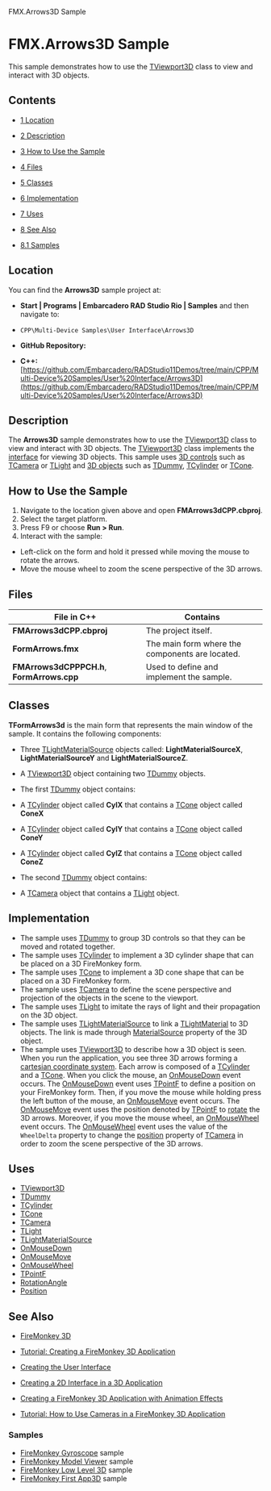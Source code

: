FMX.Arrows3D Sample[]()
# FMX.Arrows3D Sample 


This sample demonstrates how to use the [TViewport3D](http://docwiki.embarcadero.com/Libraries/en/FMX.Viewport3D.TViewport3D) class to view and interact with 3D objects.
## Contents



* [1 Location](#Location)
* [2 Description](#Description)
* [3 How to Use the Sample](#How_to_Use_the_Sample)
* [4 Files](#Files)
* [5 Classes](#Classes)
* [6 Implementation](#Implementation)
* [7 Uses](#Uses)
* [8 See Also](#See_Also)

* [8.1 Samples](#Samples)


## Location 

You can find the **Arrows3D** sample project at:
* **Start | Programs | Embarcadero RAD Studio Rio | Samples** and then navigate to:

* `CPP\Multi-Device Samples\User Interface\Arrows3D`

* **GitHub Repository:**

* **C++:**[https://github.com/Embarcadero/RADStudio11Demos/tree/main/CPP/Multi-Device%20Samples/User%20Interface/Arrows3D](https://github.com/Embarcadero/RADStudio11Demos/tree/main/CPP/Multi-Device%20Samples/User%20Interface/Arrows3D)

## Description 

The **Arrows3D** sample demonstrates how to use the [TViewport3D](http://docwiki.embarcadero.com/Libraries/en/FMX.Viewport3D.TViewport3D) class to view and interact with 3D objects. The [TViewport3D](http://docwiki.embarcadero.com/Libraries/en/FMX.Viewport3D.TViewport3D) class implements the [interface](http://docwiki.embarcadero.com/Libraries/en/FMX.Controls3D.IViewport3D) for viewing 3D objects. This sample uses [3D controls](http://docwiki.embarcadero.com/Libraries/en/FMX.Controls3D) such as [TCamera](http://docwiki.embarcadero.com/Libraries/en/FMX.Controls3D.TCamera) or [TLight](http://docwiki.embarcadero.com/Libraries/en/FMX.Controls3D.TLight) and [3D objects](http://docwiki.embarcadero.com/Libraries/en/FMX.Objects3D) such as [TDummy](http://docwiki.embarcadero.com/Libraries/en/FMX.Objects3D.TDummy), [TCylinder](http://docwiki.embarcadero.com/Libraries/en/FMX.Objects3D.TCylinder) or [TCone](http://docwiki.embarcadero.com/Libraries/en/FMX.Objects3D.TCone).
## How to Use the Sample 


1.  Navigate to the location given above and open **FMArrows3dCPP.cbproj**.
2.  Select the target platform.
3.  Press F9 or choose **Run > Run**.
4.  Interact with the sample:

*  Left-click on the form and hold it pressed while moving the mouse to rotate the arrows.
*  Move the mouse wheel to zoom the scene perspective of the 3D arrows.

## Files 



|**File in C++**                           |**Contains**                                   |
|------------------------------------------|-----------------------------------------------|
|**FMArrows3dCPP.cbproj**                  |The project itself.                            |
|**FormArrows.fmx**                        |The main form where the components are located.|
|**FMArrows3dCPPPCH.h**, **FormArrows.cpp**|Used to define and implement the sample.       |


## Classes 

**TFormArrows3d** is the main form that represents the main window of the sample. It contains the following components:
*  Three [TLightMaterialSource](http://docwiki.embarcadero.com/Libraries/en/FMX.MaterialSources.TLightMaterialSource) objects called: **LightMaterialSourceX**, **LightMaterialSourceY** and **LightMaterialSourceZ**.
*  A [TViewport3D](http://docwiki.embarcadero.com/Libraries/en/FMX.Viewport3D.TViewport3D) object containing two [TDummy](http://docwiki.embarcadero.com/Libraries/en/FMX.Objects3D.TDummy) objects.

*  The first [TDummy](http://docwiki.embarcadero.com/Libraries/en/FMX.Objects3D.TDummy) object contains:

*  A [TCylinder](http://docwiki.embarcadero.com/Libraries/en/FMX.Objects3D.TCylinder) object called **CylX** that contains a [TCone](http://docwiki.embarcadero.com/Libraries/en/FMX.Objects3D.TCone) object called **ConeX**
*  A [TCylinder](http://docwiki.embarcadero.com/Libraries/en/FMX.Objects3D.TCylinder) object called **CylY** that contains a [TCone](http://docwiki.embarcadero.com/Libraries/en/FMX.Objects3D.TCone) object called **ConeY**
*  A [TCylinder](http://docwiki.embarcadero.com/Libraries/en/FMX.Objects3D.TCylinder) object called **CylZ** that contains a [TCone](http://docwiki.embarcadero.com/Libraries/en/FMX.Objects3D.TCone) object called **ConeZ**

*  The second [TDummy](http://docwiki.embarcadero.com/Libraries/en/FMX.Objects3D.TDummy) object contains:

*  A [TCamera](http://docwiki.embarcadero.com/Libraries/en/FMX.Controls3D.TCamera) object that contains a [TLight](http://docwiki.embarcadero.com/Libraries/en/FMX.Controls3D.TLight) object.

## Implementation 


*  The sample uses [TDummy](http://docwiki.embarcadero.com/Libraries/en/FMX.Objects3D.TDummy) to group 3D controls so that they can be moved and rotated together.
*  The sample uses [TCylinder](http://docwiki.embarcadero.com/Libraries/en/FMX.Objects3D.TCylinder) to implement a 3D cylinder shape that can be placed on a 3D FireMonkey form.
*  The sample uses [TCone](http://docwiki.embarcadero.com/Libraries/en/FMX.Objects3D.TCone) to implement a 3D cone shape that can be placed on a 3D FireMonkey form.
*  The sample uses [TCamera](http://docwiki.embarcadero.com/Libraries/en/FMX.Controls3D.TCamera) to define the scene perspective and projection of the objects in the scene to the viewport.
*  The sample uses [TLight](http://docwiki.embarcadero.com/Libraries/en/FMX.Controls3D.TLight) to imitate the rays of light and their propagation on the 3D object.
*  The sample uses [TLightMaterialSource](http://docwiki.embarcadero.com/Libraries/en/FMX.MaterialSources.TLightMaterialSource) to link a [TLightMaterial](http://docwiki.embarcadero.com/Libraries/en/FMX.Materials.TLightMaterial) to 3D objects. The link is made through [MaterialSource](http://docwiki.embarcadero.com/Libraries/en/FMX.Objects3D.TShape3D.MaterialSource) property of the 3D object.
*  The sample uses [TViewport3D](http://docwiki.embarcadero.com/Libraries/en/FMX.Viewport3D.TViewport3D) to describe how a 3D object is seen.
When you run the application, you see three 3D arrows forming a [cartesian coordinate system](http://en.wikipedia.org/wiki/Coordinate_system#Cartesian_coordinate_system). Each arrow is composed of a [TCylinder](http://docwiki.embarcadero.com/Libraries/en/FMX.Objects3D.TCylinder) and a [TCone](http://docwiki.embarcadero.com/Libraries/en/FMX.Objects3D.TCone). When you click the mouse, an [OnMouseDown](http://docwiki.embarcadero.com/Libraries/en/FMX.Controls.TControl.OnMouseDown) event occurs. The [OnMouseDown](http://docwiki.embarcadero.com/Libraries/en/FMX.Controls.TControl.OnMouseDown) event uses [TPointF](http://docwiki.embarcadero.com/Libraries/en/System.Types.TPointF) to define a position on your FireMonkey form. Then, if you move the mouse while holding press the left button of the mouse, an [OnMouseMove](http://docwiki.embarcadero.com/Libraries/en/FMX.Controls.TControl.OnMouseMove) event occurs. The [OnMouseMove](http://docwiki.embarcadero.com/Libraries/en/FMX.Controls.TControl.OnMouseMove) event uses the position denoted by [TPointF](http://docwiki.embarcadero.com/Libraries/en/System.Types.TPointF) to [rotate](http://docwiki.embarcadero.com/Libraries/en/FMX.Controls3D.TControl3D.RotationAngle) the 3D arrows. Moreover, if you move the mouse wheel, an [OnMouseWheel](http://docwiki.embarcadero.com/Libraries/en/FMX.Controls.TControl.OnMouseWheel) event occurs. The [OnMouseWheel](http://docwiki.embarcadero.com/Libraries/en/FMX.Controls.TControl.OnMouseWheel) event uses the value of the `WheelDelta` property to change the [position](http://docwiki.embarcadero.com/Libraries/en/FMX.Controls3D.TControl3D.Position) property of [TCamera](http://docwiki.embarcadero.com/Libraries/en/FMX.Controls3D.TCamera) in order to zoom the scene perspective of the 3D arrows.
## Uses 


* [TViewport3D](http://docwiki.embarcadero.com/Libraries/en/FMX.Viewport3D.TViewport3D)
* [TDummy](http://docwiki.embarcadero.com/Libraries/en/FMX.Objects3D.TDummy)
* [TCylinder](http://docwiki.embarcadero.com/Libraries/en/FMX.Objects3D.TCylinder)
* [TCone](http://docwiki.embarcadero.com/Libraries/en/FMX.Objects3D.TCone)
* [TCamera](http://docwiki.embarcadero.com/Libraries/en/FMX.Controls3D.TCamera)
* [TLight](http://docwiki.embarcadero.com/Libraries/en/FMX.Controls3D.TLight)
* [TLightMaterialSource](http://docwiki.embarcadero.com/Libraries/en/FMX.MaterialSources.TLightMaterialSource)
* [OnMouseDown](http://docwiki.embarcadero.com/Libraries/en/FMX.Controls.TControl.OnMouseDown)
* [OnMouseMove](http://docwiki.embarcadero.com/Libraries/en/FMX.Controls.TControl.OnMouseMove)
* [OnMouseWheel](http://docwiki.embarcadero.com/Libraries/en/FMX.Controls.TControl.OnMouseWheel)
* [TPointF](http://docwiki.embarcadero.com/Libraries/en/System.Types.TPointF)
* [RotationAngle](http://docwiki.embarcadero.com/Libraries/en/FMX.Controls3D.TControl3D.RotationAngle)
* [Position](http://docwiki.embarcadero.com/Libraries/en/FMX.Controls3D.TControl3D.Position)

## See Also 


* [FireMonkey 3D](http://docwiki.embarcadero.com/RADStudio/en/FireMonkey_3D)
* [Tutorial: Creating a FireMonkey 3D Application](http://docwiki.embarcadero.com/RADStudio/en/Tutorial:_Creating_a_FireMonkey_3D_Application)

* [Creating the User Interface](http://docwiki.embarcadero.com/RADStudio/en/Creating_the_User_Interface_(FireMonkey_3D_Tutorial))
* [Creating a 2D Interface in a 3D Application](http://docwiki.embarcadero.com/RADStudio/en/Creating_a_2D_Interface_in_a_3D_Application_(FireMonkey_3D_Tutorial))
* [Creating a FireMonkey 3D Application with Animation Effects](http://docwiki.embarcadero.com/RADStudio/en/Creating_a_FireMonkey_3D_Application_with_Animation_Effects)

* [Tutorial: How to Use Cameras in a FireMonkey 3D Application](http://docwiki.embarcadero.com/RADStudio/en/Tutorial:_How_to_Use_Cameras_in_a_FireMonkey_3D_Application)

### Samples 


* [FireMonkey Gyroscope](http://docwiki.embarcadero.com/CodeExamples/en/FMX.Gyroscope_Sample) sample
* [FireMonkey Model Viewer](http://docwiki.embarcadero.com/CodeExamples/en/FMX.ModelViewer_Sample) sample
* [FireMonkey Low Level 3D](http://docwiki.embarcadero.com/CodeExamples/en/FMX.LowLevel3D_Sample) sample
* [FireMonkey First App3D](http://docwiki.embarcadero.com/CodeExamples/en/FMX.FirstApp3D_Sample) sample





